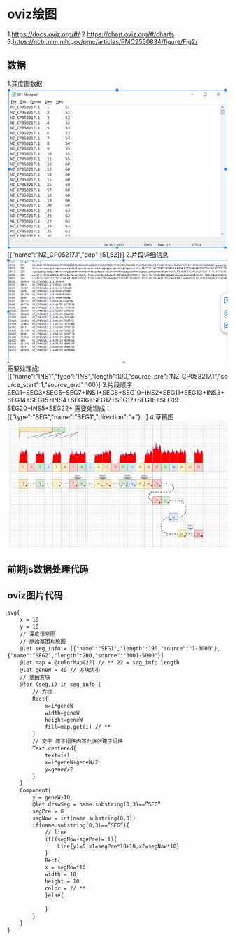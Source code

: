 # oviz绘图

1.https://docs.oviz.org/#/
2.https://chart.oviz.org/#/charts
3.https://ncbi.nlm.nih.gov/pmc/articles/PMC9550834/figure/Fig2/
## 数据
1.深度图数据
![深度图数据](https://github.com/RaychelleHe/images/blob/main/oviz/gene_depth.png?raw=true)
[{"name":"NZ_CP05217.1","dep":[51,52]}]
2.片段详细信息
![片段详细信息](https://github.com/RaychelleHe/images/blob/main/oviz/gene_info.png?raw=true)
需要处理成:
[{"name":"INS1","type":"INS","length":100,"source\_pre":"NZ\_CP058217.1","source\_start":1,"source\_end":100}]
3.片段顺序
SEG1+SEG3+SEG5+SEG7+INS1+SEG8+SEG10+INS2+SEG11+SEG13+INS3+SEG14+SEG15+INS4+SEG16+SEG17+SEG17+SEG18+SEG19-SEG20+INS5+SEG22+
需要处理成：
[{"type":"SEG","name":"SEG1","direction":"+"}...]
4.草稿图
![alt](https://github.com/RaychelleHe/images/blob/main/oviz/gene_depth_script.jpg?raw=true "test")
## 前期js数据处理代码

## oviz图片代码
```
svg{
    x = 10
    y = 10
    // 深度信息图
    // 原始基因片段图
    @let seg_info = [{"name":"SEG1","length":190,"source":"1-3000"},{"name":"SEG2","length":200,"source":"3001-5000"}]
    @let map = @colorMap(22) // ** 22 = seg_info.length
    @let geneW = 40 // 方块大小
    // 基因方块
    @for (seg,i) in seg_info {
        // 方块
        Rect{
        	x=i*geneW
        	width=geneW
        	height=geneW
            fill=map.get(i) // **
        }
        // 文字 原子组件内不允许创建子组件
        Text.centered{
    		text=i+1
            x=i*geneW+geneW/2
            y=geneW/2
        }
    }
    Component{
    	y = geneW+10
    	@let drawSeg = name.substring(0,3)==”SEG”
    	segPre = 0
    	segNow = int(name.substring(0,3))
    	if(name.substring(0,3)==”SEG”){
    		// line
    		if((segNow-sgePre)=!1){
    			Line{y1=5;x1=segPre*10+10;x2=segNow*10}
            }
    		Rect{
    		x = segNow*10
    		width = 10
    		height = 10
            color = // **
            }else{
    
            }
        }
    }
}
```
